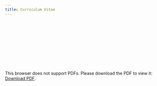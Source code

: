 ```yaml
---
title: Curriculum Vitae
---
```

<object data="http://hayleysowards.com/cv.pdf" type="application/pdf" width="700px" height="700px">
    <embed src="http://hayleysowards.com/cv.pdf">
        <p>This browser does not support PDFs. Please download the PDF to view it: <a href="http://hayleysowards.com/cv.pdf">Download PDF</a>.</p>
    </embed>
</object>
